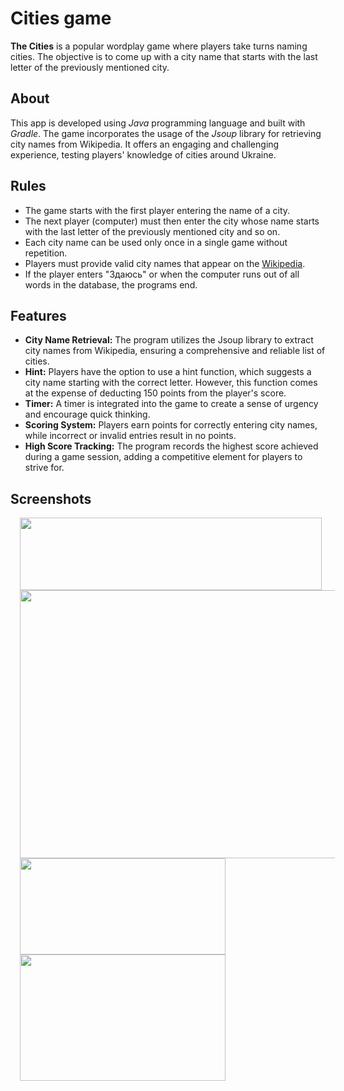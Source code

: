 # Cities game
**The Cities** is a popular wordplay game where players take turns naming cities.
The objective is to come up with a city name that starts with the last letter of the previously mentioned city.
## About
This app is developed using *Java* programming language and built with *Gradle*.
The game incorporates the usage of the *Jsoup* library for retrieving city names from Wikipedia. 
It offers an engaging and challenging experience, testing players' knowledge of cities around Ukraine.
## Rules
* The game starts with the first player entering the name of a city.
* The next player (computer) must then enter the city whose name starts with the last letter of the previously mentioned city and so on.
* Each city name can be used only once in a single game without repetition.
* Players must provide valid city names that appear on the [Wikipedia](https://uk.wikipedia.org/wiki/%D0%9C%D1%96%D1%81%D1%82%D0%B0_%D0%A3%D0%BA%D1%80%D0%B0%D1%97%D0%BD%D0%B8_(%D0%B7%D0%B0_%D0%B0%D0%BB%D1%84%D0%B0%D0%B2%D1%96%D1%82%D0%BE%D0%BC)).
* If the player enters "Здаюсь" or when the computer runs out of all words in the database, the programs end.
## Features
* **City Name Retrieval:** The program utilizes the Jsoup library to extract city names from Wikipedia, ensuring a comprehensive and reliable list of cities.
* **Hint:** Players have the option to use a hint function, which suggests a city name starting with the correct letter. However, this function comes at the expense of deducting 150 points from the player's score.
* **Timer:** A timer is integrated into the game to create a sense of urgency and encourage quick thinking.
* **Scoring System:** Players earn points for correctly entering city names, while incorrect or invalid entries result in no points.
* **High Score Tracking:** The program records the highest score achieved during a game session, adding a competitive element for players to strive for.
## Screenshots
<div>
  <img width="483px" height="116px" hspace="15" src="https://github.com/paievska/Cities-game/assets/71642076/e40cf163-9d78-4120-98cd-769e8bcfdad3">
</div>
<div>
  <img width="583px" height="429px" hspace="15" src="https://github.com/paievska/Cities-game/assets/71642076/4e992920-326a-4fa1-9375-d15cbc246dbc">
</div>
<div>
  <img width="329px" height="154px" hspace="15" src="https://github.com/paievska/Cities-game/assets/71642076/0d142afe-c153-40ab-9929-d881d20d7117">
</div>
<div>
  <img width="329px" height="202px" hspace="15" src="https://github.com/paievska/Cities-game/assets/71642076/d27f13a4-00a2-41a9-8a6f-178d0afa02d1">
</div>
